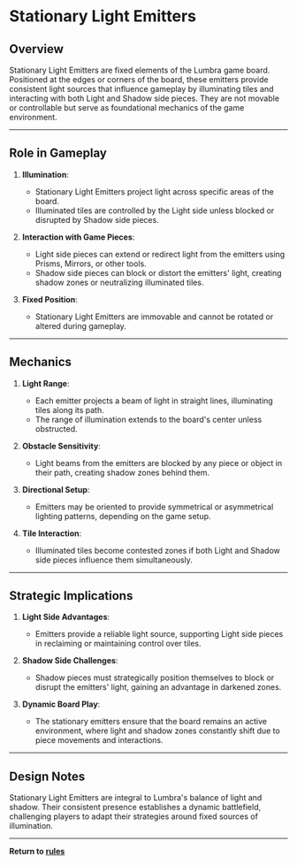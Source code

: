 # Stationary Light Emitters

## **Overview**
Stationary Light Emitters are fixed elements of the Lumbra game board. Positioned at the edges or corners of the board, these emitters provide consistent light sources that influence gameplay by illuminating tiles and interacting with both Light and Shadow side pieces. They are not movable or controllable but serve as foundational mechanics of the game environment.

---

## **Role in Gameplay**
1. **Illumination**:
   - Stationary Light Emitters project light across specific areas of the board.
   - Illuminated tiles are controlled by the Light side unless blocked or disrupted by Shadow side pieces.

2. **Interaction with Game Pieces**:
   - Light side pieces can extend or redirect light from the emitters using Prisms, Mirrors, or other tools.
   - Shadow side pieces can block or distort the emitters' light, creating shadow zones or neutralizing illuminated tiles.

3. **Fixed Position**:
   - Stationary Light Emitters are immovable and cannot be rotated or altered during gameplay.

---

## **Mechanics**
1. **Light Range**:
   - Each emitter projects a beam of light in straight lines, illuminating tiles along its path.
   - The range of illumination extends to the board's center unless obstructed.

2. **Obstacle Sensitivity**:
   - Light beams from the emitters are blocked by any piece or object in their path, creating shadow zones behind them.

3. **Directional Setup**:
   - Emitters may be oriented to provide symmetrical or asymmetrical lighting patterns, depending on the game setup.

4. **Tile Interaction**:
   - Illuminated tiles become contested zones if both Light and Shadow side pieces influence them simultaneously.

---

## **Strategic Implications**
1. **Light Side Advantages**:
   - Emitters provide a reliable light source, supporting Light side pieces in reclaiming or maintaining control over tiles.

2. **Shadow Side Challenges**:
   - Shadow pieces must strategically position themselves to block or disrupt the emitters' light, gaining an advantage in darkened zones.

3. **Dynamic Board Play**:
   - The stationary emitters ensure that the board remains an active environment, where light and shadow zones constantly shift due to piece movements and interactions.

---

## **Design Notes**
Stationary Light Emitters are integral to Lumbra's balance of light and shadow. Their consistent presence establishes a dynamic battlefield, challenging players to adapt their strategies around fixed sources of illumination.

---

**Return to [rules](https://github.com/CHI-CityTech/Blended-Shadow-Puppet/tree/main/CLane/Lumbra/rules)**
